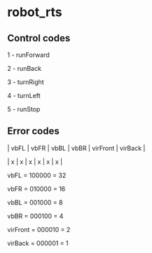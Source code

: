 # robot_rts

## Control codes

1 - runForward

2 - runBack

3 - turnRight

4 - turnLeft

5 - runStop


## Error codes

  | vbFL | vbFR | vbBL | vbBR | virFront | virBack |
  
  |   x  |   x  |   x  |   x  |    x     |    x    |   
  
  vbFL =     100000 = 32
  
  vbFR =     010000 = 16
  
  vbBL =     001000 = 8
  
  vbBR =     000100 = 4
  
  virFront = 000010 = 2
  
  virBack =  000001 = 1
